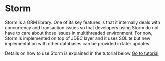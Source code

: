 # Storm

Storm is a ORM library. One of its key features is that it internally deals with concurrency and transaction issues 
so that developers using Storm do not have to care about those issues in multithreaded environment. 
For now, Storm is implemented on top of JDBC layer and it uses SQLite but new implementation
 with other databases can be provided in later updates.

Details on how to use Storm is explained in the tutorial below
[Go to tutorial](/tutorial/TUTORIAL.md)
